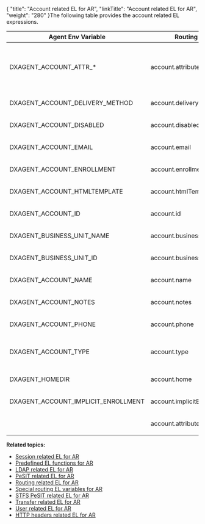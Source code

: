 {
    "title": "Account related EL for AR",
    "linkTitle": "Account related EL for AR",
    "weight": "280"
}The following table provides the account related EL expressions.

<table>
   <thead>
      <tr>
<th class="HeadE-Column1-Header1"><span>Agent Env Variable</span>         </th>
<th class="HeadE-Column1-Header1">Routing EL expression         </th>
<th class="HeadD-Column1-Header1">Example         </th>
      </tr>
   </thead>
   <tbody>
      <tr>
         <td><p>DXAGENT_ACCOUNT_ATTR_*</p>         </td>
         <td><p>account.attributes['ATTRIBUTE_NAME']</p>         </td>
         <td><p><code>${account.attributes['templateClass'].toUpperCase() eq 'AdClass'.toUpperCase()}</code> - returns true</p>
<p><code>${account.attributes['transfersWebServiceAllowed']}</code> - returns either false or true</p>         </td>
      </tr>
      <tr>
         <td><p>DXAGENT_ACCOUNT_DELIVERY_METHOD</p>         </td>
         <td><p>account.deliveryMethod</p>         </td>
         <td><code>${account.deliveryMethod.toLowerCase() == 'custom' }</code>         </td>
      </tr>
      <tr>
         <td><p>DXAGENT_ACCOUNT_DISABLED</p>         </td>
         <td><p>account.disabled</p>         </td>
         <td><code>${account.disabled != '0'}</code> - returns true         </td>
      </tr>
      <tr>
         <td><p>DXAGENT_ACCOUNT_EMAIL</p>         </td>
         <td><p>account.email</p>         </td>
         <td><code>${!empty account.email}</code>         </td>
      </tr>
      <tr>
         <td><p>DXAGENT_ACCOUNT_ENROLLMENT</p>         </td>
         <td><p>account.enrollment</p>         </td>
         <td><p><code>${account.enrollment.toLowerCase() eq 'existing_account'}</code></p>         </td>
      </tr>
      <tr>
         <td><p>DXAGENT_ACCOUNT_HTMLTEMPLATE</p>         </td>
         <td><p>account.htmlTemplate</p>         </td>
         <td><code>${account.htmlTemplate.substring(11,14) eq 'sm6'}</code>         </td>
      </tr>
      <tr>
         <td><p>DXAGENT_ACCOUNT_ID</p>         </td>
         <td><p>account.id</p>         </td>
         <td><p><code>${ !empty account.id}</code></p>         </td>
      </tr>
      <tr>
         <td><p>DXAGENT_BUSINESS_UNIT_NAME</p>         </td>
         <td><p>account.businessUnit.name</p>         </td>
         <td><code>${account.businessUnit.name eq 'bu'}</code> - returns true         </td>
      </tr>
      <tr>
         <td><p>DXAGENT_BUSINESS_UNIT_ID</p>         </td>
         <td><p>account.businessUnit.id</p>         </td>
         <td><code>${ !empty account.businessUnit.id}</code>         </td>
      </tr>
      <tr>
         <td><p>DXAGENT_ACCOUNT_NAME</p>         </td>
         <td><p>account.name</p>         </td>
         <td><code>${account.name eq 'template-routes'}</code> - returns true         </td>
      </tr>
      <tr>
         <td><p>DXAGENT_ACCOUNT_NOTES</p>         </td>
         <td><p>account.notes</p>         </td>
         <td><code>${ !empty account.notes}</code>         </td>
      </tr>
      <tr>
         <td><p>DXAGENT_ACCOUNT_PHONE</p>         </td>
         <td><p>account.phone</p>         </td>
         <td><code>${ !empty account.phone}</code>         </td>
      </tr>
      <tr>
         <td><p>DXAGENT_ACCOUNT_TYPE</p>         </td>
         <td><p>account.type</p>         </td>
         <td><p><code>${account.type eq 'template'}</code></p>
<p><code>${account.type != 'service'}</code></p>         </td>
      </tr>
      <tr>
         <td><p>DXAGENT_HOMEDIR</p>         </td>
         <td><p>account.home</p>         </td>
         <td><code>${parentFolder(transfer.targetDirFull) eq account.home}</code>         </td>
      </tr>
      <tr>
         <td><p>DXAGENT_ACCOUNT_IMPLICIT_ENROLLMENT</p>         </td>
         <td><p>account.implicitEnrollment</p>         </td>
         <td><code>${account.implicitEnrollment.toLowerCase().matches('.*account')}</code>         </td>
      </tr>
      <tr>
         <td>          </td>
         <td><p>account.attributes['userVars.xxx']</p>         </td>
         <td>Access additional attribute of an account with name <code>xxx</code>.         </td>
      </tr>
   </tbody>
</table>

**Related topics:**

-   [Session related EL for AR](../r_st_session_related)
-   [Predefined EL functions for AR](../r_st_predefined_el_functions)
-   [LDAP related EL for AR](../r_st_ldap_related)
-   [PeSIT related EL for AR](../r_st_pesit_related)
-   [Routing related EL for AR](../r_st_routing_related)
-   [Special routing EL variables for AR](../r_st_special_routing_variables)
-   [STFS PeSIT related EL for AR](../r_st_stfs_pesit_related)
-   [Transfer related EL for AR](../r_st_transfer_related)
-   [User related EL for AR](../r_st_user_related)
-   [HTTP headers related EL for AR](../r_st_http_headers)
